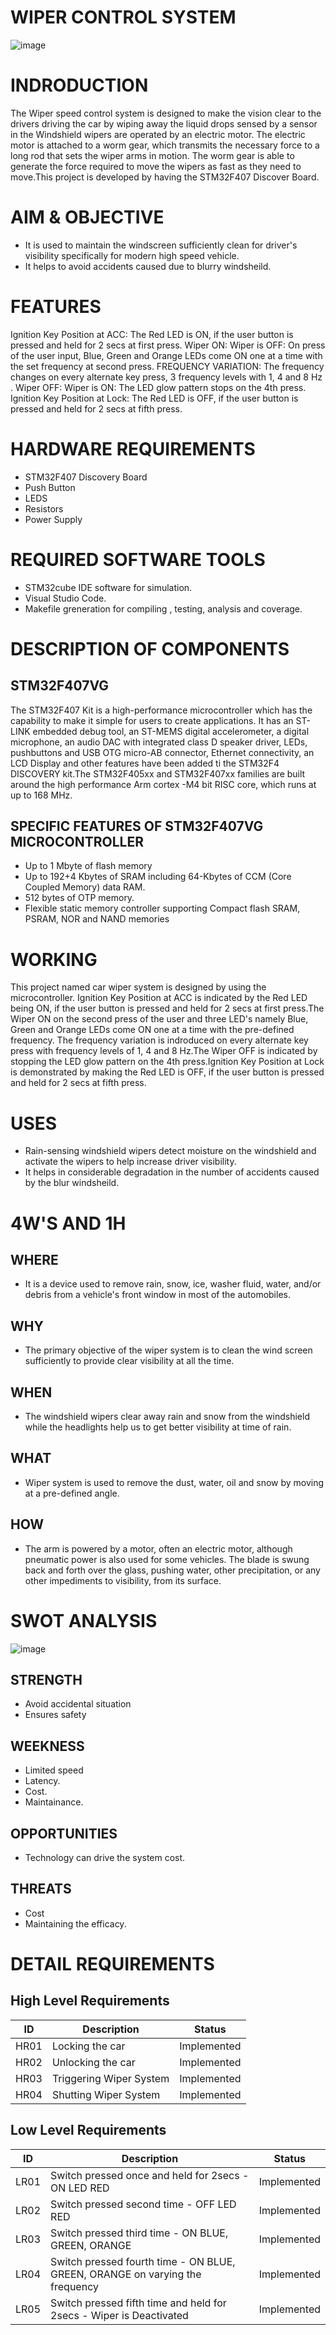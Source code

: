 # WIPER CONTROL SYSTEM

![image](https://github.com/Varsha-5/M2_Project_2022/blob/main/wiper%20(2).jfif)

# INDRODUCTION

The Wiper speed control system is designed to make the vision clear to the drivers driving the car by wiping away the liquid drops sensed by a sensor in the
Windshield wipers are operated by an electric motor. The electric motor is attached to a worm gear, which transmits the necessary force to a long rod that sets the wiper arms in motion. The worm gear is able to generate the force required to move the wipers as fast as they need to move.This project is developed by having the STM32F407 Discover Board.

# AIM & OBJECTIVE

*  It is used to maintain the windscreen sufficiently clean for driver's visibility specifically for modern high speed vehicle.
*  It helps to avoid accidents caused due to blurry windsheild.

# FEATURES

Ignition Key Position at ACC: The Red LED is ON, if the user button is pressed and held for 2 secs at first press.
Wiper ON: Wiper is OFF: On press of the user input, Blue, Green and Orange LEDs come ON one at a time with the set frequency at second press.
FREQUENCY VARIATION: The frequency changes on every alternate key press, 3 frequency levels with 1, 4 and 8 Hz .
Wiper OFF: Wiper is ON: The LED glow pattern stops on the 4th press.
Ignition Key Position at Lock: The Red LED is OFF, if the user button is pressed and held for 2 secs at fifth press.


# HARDWARE REQUIREMENTS

 * STM32F407 Discovery Board
 * Push Button
 * LEDS
 * Resistors
 * Power Supply

# REQUIRED SOFTWARE TOOLS

* STM32cube IDE software for simulation.
* Visual Studio Code.
* Makefile greneration for compiling , testing, analysis and coverage.

# DESCRIPTION OF COMPONENTS

## STM32F407VG

The STM32F407 Kit is a  high-performance  microcontroller which has the capability to make it simple for users to create applications. 
It has  an ST-LINK embedded debug tool, an ST-MEMS digital accelerometer, a digital microphone, an audio DAC with integrated class D speaker driver, LEDs, pushbuttons and USB OTG micro-AB connector, Ethernet connectivity, an LCD Display and other features have been added ti the STM32F4 DISCOVERY kit.The STM32F405xx and STM32F407xx families are built around the high performance Arm cortex -M4 bit RISC core, which runs at up to 168 MHz.

##  SPECIFIC FEATURES OF STM32F407VG MICROCONTROLLER

* Up to 1 Mbyte of flash memory
* Up to 192+4 Kbytes of SRAM including 64-Kbytes of CCM (Core Coupled Memory) data RAM.
* 512 bytes of OTP memory.
* Flexible static memory controller supporting Compact flash SRAM, PSRAM, NOR and NAND memories


# WORKING

This project named car wiper system is designed by using the microcontroller. Ignition Key Position at ACC is indicated by the Red LED being  ON, if the user button is pressed and held for 2 secs at first press.The Wiper ON on  the second press of the user and three LED's namely Blue, Green and Orange LEDs come ON one at a time with the pre-defined frequency. The frequency variation is indroduced  on every alternate key press with frequency levels of 1, 4 and 8 Hz.The Wiper OFF is indicated by stopping the LED glow pattern on the 4th press.Ignition Key Position at Lock is demonstrated by making the Red LED is OFF, if the user button is pressed and held for 2 secs at fifth press.

# USES

* Rain-sensing windshield wipers detect moisture on the windshield and activate the wipers to help increase driver visibility.
* It helps in considerable degradation in the number of accidents caused by the blur windsheild.

# 4W'S AND 1H

## WHERE 

*  It is a device used to remove rain, snow, ice, washer fluid, water, and/or debris from a vehicle's front window in most of the automobiles.

## WHY

* The primary objective of the wiper system is to clean the wind screen sufficiently to provide clear visibility at all the time.

## WHEN 

* The windshield wipers clear away rain and snow from the windshield while the headlights help us to get better visibility at time of rain.

## WHAT

* Wiper system is used to remove the dust, water, oil and snow by moving at a pre-defined angle.

## HOW

* The arm is powered by a motor, often an electric motor, although pneumatic power is also used for some vehicles. The blade is swung back and forth over the glass, pushing water, other precipitation, or any other impediments to visibility, from its surface.

# SWOT ANALYSIS

 ![image](https://github.com/Varsha-5/M1_Project-name/blob/main/swot%20pic.png)

## STRENGTH

* Avoid  accidental situation
* Ensures safety


## WEEKNESS

* Limited speed 
* Latency.
* Cost.
* Maintainance.


## OPPORTUNITIES

* Technology can drive  the system cost.


## THREATS

* Cost
* Maintaining the efficacy.


# DETAIL REQUIREMENTS

## High Level Requirements
| ID | Description | Status |
|--|--|--|
| HR01 | Locking the car  | Implemented |
| HR02 | Unlocking the car | Implemented |
| HR03 | Triggering Wiper System |  Implemented |
| HR04 | Shutting Wiper System |  Implemented |


## Low Level Requirements 

| ID | Description |  Status |
|--|--|--|
| LR01 | Switch pressed once and held for 2secs - ON LED RED  |  Implemented |
| LR02 | Switch pressed second time - OFF LED RED| Implemented |
| LR03 | Switch pressed third time  - ON BLUE, GREEN, ORANGE | Implemented |
| LR04 | Switch pressed fourth time - ON BLUE, GREEN, ORANGE on varying the frequency | Implemented |
| LR05 | Switch pressed fifth time and held for 2secs - Wiper is Deactivated | Implemented |




